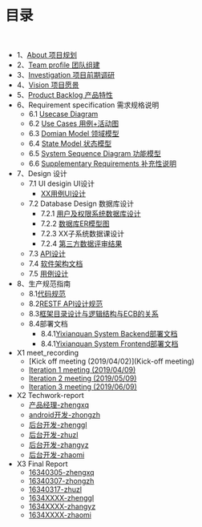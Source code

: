 ﻿---
layout: default
---

# [](#TOC)目录

&nbsp;&nbsp; 

* 1、[About 项目规划](01-about)
* 2、[Team profile 团队组建](02-team-profile)
* 3、[Investigation 项目前期调研](03-investigation)
* 4、[Vision 项目愿景](04-vision)
* 5、[Product Backlog 产品特性](05-product-backlog)
* 6、Requirement specification 需求规格说明
    - 6.1 [Usecase Diagram](06-01-usecase-diagram)
    - 6.2 [Use Cases 用例+活动图](06-02-use-cases)
    - 6.3 [Domian Model 领域模型](06-03-domain-model)
    - 6.4 [State Model 状态模型](06-04-state-model)
    - 6.5 [System Sequence Diagram 功能模型](06-05-system-sequence-diagram)
    - 6.6 [Supplementary Requirements 补充性说明](06-06-supplementary-requirements)
* 7、Design 设计
    - 7.1 UI desigin UI设计
        - [XX用例UI设计](07-01-01-UI-design)
    - 7.2 Database Design 数据库设计
        - 7.2.1 [用户及权限系统数据库设计](07-02-01-database-design)
        - 7.2.2 [数据库ER模型图](07-02-02-database-er-model)
        - 7.2.3 XX子系统数据课设计
        - 7.2.4 [第三方数据评审结果](07-02-04-第三方数据评审结果)
    - 7.3 [API设计](http://106.14.225.59:8787)
    - 7.4 [软件架构文档](07-04-software-architecture-docoument)
    - 7.5 [用例设计](07-05-usecase-design)
* 8、生产规范指南
    - 8.1[代码规范](08-01-coding-standard)
    - 8.2[RESTF API设计规范](08-02-RESTful-api-design-standard)
    - 8.3[框架目录设计与逻辑结构与ECB的关系](08-03-relationship) 
    - 8.4部署文档
        - 8.4.1[Yixianquan System Backend部署文档](08-04-01-bushu-backend)
        - 8.4.1[Yixianquan System Frontend部署文档](https://github.com/sysuz4/EarningMoney)
* X1 meet_recording
    - [Kick off meeting (2019/04/02)](Kick-off meeting)
    - [Iteration 1 meeting (2019/04/09)](X1-reception-meeting)
    - [Iteration 2 meeting (2019/05/09)](X2-reception-meeting)
    - [Iteration 3 meeting (2019/06/09)](X3-reception-meeting)
* X2 Techwork-report
    - [产品经理-zhengxq](https://blog.csdn.net/zhengxqq27/article/details/93086637)
    - [android开发-zhongzh](https://blog.csdn.net/Jeffba/article/details/93535916)
    - [后台开发-zhenggl](https://www.baidu.com/)
    - [后台开发-zhuzl](https://blog.csdn.net/weixin_36328380/article/details/88819481)
    - [后台开发-zhangyz](https://www.baidu.com/)
    - [后台开发-zhaomi](https://www.baidu.com/)
* X3 Final Report
    - [16340305-zhengxq](zhengxq-report.md)
    - [16340307-zhongzh](zhongzh-report.md)
    - [16340317-zhuzl](https://blog.csdn.net/weixin_36328380/article/details/93534522)
    - [1634XXXX-zhenggl](zhenggl-report.md)
    - [1634XXXX-zhangyz](zhangyz-report.md)
    - [1634XXXX-zhaomi](zhaomi-report.md)
